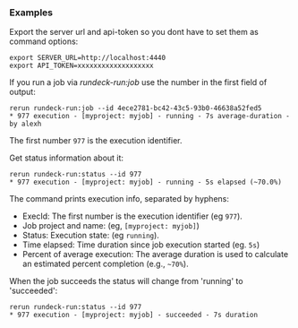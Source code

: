 ### Examples

Export the server url and api-token so you dont have to set them as command options:

	export SERVER_URL=http://localhost:4440
	export API_TOKEN=xxxxxxxxxxxxxxxxxxx

If you run a job via *rundeck-run:job* use the number in the first field of output:

	rerun rundeck-run:job --id 4ece2781-bc42-43c5-93b0-46638a52fed5
    * 977 execution - [myproject: myjob] - running - 7s average-duration - by alexh

The first number `977` is the execution identifier.

Get status information about it:

	rerun rundeck-run:status --id 977
	* 977 execution - [myproject: myjob] - running - 5s elapsed (~70.0%)

The command prints execution info, separated by hyphens:

* ExecId: The first number is the execution identifier (eg `977`).
* Job project and name: (eg, `[myproject: myjob]`)
* Status: Execution state: (eg `running`).
* Time elapsed: Time duration since job execution started (eg. `5s`)
* Percent of average execution: The average duration is used to calculate an estimated percent completion (e.g., `~70%`).


When the job succeeds the status will change from 'running' to 'succeeded':

	rerun rundeck-run:status --id 977
	* 977 execution - [myproject: myjob] - succeeded - 7s duration
